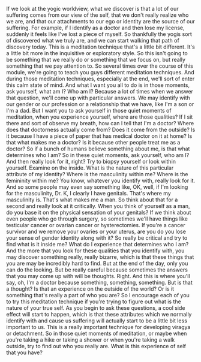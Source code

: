  If we look at the yogic worldview, what we discover is that a lot of our suffering comes from our view of the self, that we don't really realize who we are, and that our attachments to our ego or identity are the source of our suffering. For example, if I identify as a doctor and then lose my license, suddenly it feels like I've lost a piece of myself. So thankfully the yogis sort of discovered what we truly are, and we can start walking that path of discovery today. This is a meditation technique that's a little bit different. It's a little bit more in the inquisitive or exploratory style. So this isn't going to be something that we really do or something that we focus on, but really something that we pay attention to. So several times over the course of this module, we're going to teach you guys different meditation techniques. And during those meditation techniques, especially at the end, we'll sort of enter this calm state of mind. And what I want you all to do is in those moments, ask yourself, what am I? Who am I? Because a lot of times when we answer that question, we'll come up with particular answers. We may identify with our gender or our profession or a relationship that we have, like I'm a son or I'm a dad. But I want you to ask yourself in those quiet moments of meditation, when you experience yourself, where are those qualities? If I sit there and sort of observe my breath, how can I tell that I'm a doctor? Where does that doctorness actually come from? Does it come from the outside? Is it because I have a piece of paper that has medical doctor on it at home? Is that what makes me a doctor? Is it because other people treat me as a doctor? So if a bunch of humans believe something about me, is that what determines who I am? So in these quiet moments, ask yourself, who am I? And then really look for it, right? Try to biopsy yourself or look within yourself. Examine on the inside. What is the nature of this particular attribute of my identity? Where is the masculinity within me? Where is the femininity within me? You know, whatever you identify with, really look for it. And so some people may even say something like, OK, well, if I'm looking for the masculinity, Dr. K, I clearly I have genitals. That's where my masculinity is. That's what makes me a man. So think about that for a second and really look at it critically. When you think of yourself as a man, do you base it on the physical sensation of your genitals? If we think about even people who go through surgery, so sometimes we'll have things like testicular cancer or ovarian cancer or hysterectomies. If you're a cancer survivor and we remove your ovaries or your uterus, are you do you lose your sense of gender identity along with it? So really be critical and try to find what is it inside me? What do I experience that determines who I am? And the more that you look for these qualities that you identify with, you may discover something really, really bizarre, which is that these things that you are may be incredibly hard to find. But at the end of the day, only you can do the looking. But be really careful because sometimes the answers that you may come up with will be thoughts. Right. And this is where you'll say, oh, I'm a doctor because something, something, something. But is that a thought? Is that an experience on the outside of the world? Or is it something that's really a part of who you are? So I encourage each of you to try this meditation technique if you're trying to figure out what is the nature of your true self. As you begin to ask these questions, a cool side effect will start to happen, which is that these attributes which we normally identify with and cause us suffering will actually start to be a little bit less important to us. This is a really important technique for developing viragya or detachment. So in those quiet moments of meditation, or maybe when you're taking a hike or taking a shower or when you're taking a walk outside, try to find out who you really are. What is this experience of self that you have?